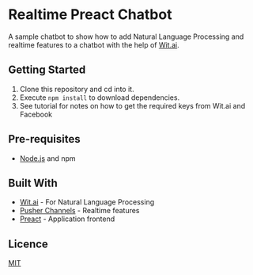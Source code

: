 # Realtime Preact Chatbot

A sample chatbot to show how to add Natural Language Processing and realtime features to a chatbot with the help of [Wit.ai](https://wit.ai).

## Getting Started

1. Clone this repository and cd into it.
2. Execute `npm install` to download dependencies.
3. See tutorial for notes on how to get the required keys from Wit.ai and Facebook

## Pre-requisites

- [Node.js](https://nodejs.org/en) and npm

## Built With

- [Wit.ai](https://wit.ai) - For Natural Language Processing
- [Pusher Channels](https://pusher.com/docs) - Realtime features
- [Preact](https://preactjs.com) - Application frontend

## Licence

[MIT](https://opensource.org/licenses/MIT)


